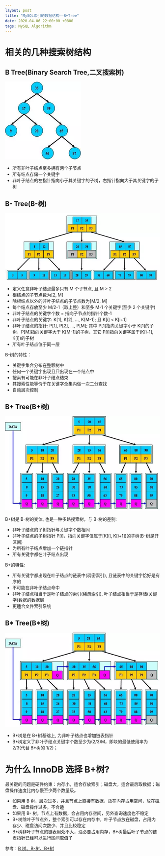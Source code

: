 ```yaml
---
layout: post
title: "MySQL索引的数据结构——B+Tree"
date: 2020-04-06 22:00:00 +0800
tags: MySQL Algorithm
---
```


# 相关的几种搜索树结构

## B Tree(Binary Search Tree,二叉搜索树)

![B Tree](/assets/images/2020-04-06-MySQL_Index_B_Tree_1.jpeg)

- 所有非叶子结点至多拥有两个子节点
- 所有结点存储一个关键字
- 非叶子结点的左指针指向小于其关键字的子树，右指针指向大于其关键字的子树

## B- Tree(B-树)

![B Tree](/assets/images/2020-04-06-MySQL_Index_B_Tree_2.jpeg)

- 定义任意非叶子结点最多只有 M 个子节点, 且 M > 2
- 根结点的子节点数为[2, M]
- 除根结点以外的非叶子结点的子节点数为[M/2, M]
- 每个结点存放至少 M/2-1（取上整）和至多 M-1 个关键字(至少 2 个关键字)
- 非叶子结点的关键字个数 = 指向子节点的指针个数-1
- 非叶子结点的关键字: K[1], K[2], …, K[M-1]; 且 K[i] < K[i+1]
- 非叶子结点的指针: P[1], P[2], …, P[M]; 其中 P[1]指向关键字小于 K[1]的子树，P[M]指向关键字大于 K[M-1]的子树，其它 P[i]指向关键字属于(K[i-1], K[i])的子树
- 所有叶子结点位于同一层

B-树的特性：

- 关键字集合分布在整颗树中
- 任何一个关键字出现且只出现在一个结点中
- 搜索有可能在非叶子结点结束
- 其搜索性能等价于在关键字全集内做一次二分查找
- 自动层次控制

## B+ Tree(B+树)

![B Tree](/assets/images/2020-04-06-MySQL_Index_B_Tree_3.jpeg)

B+树是 B-树的变体, 也是一种多路搜索树，与 B-树的差别:

- 非叶子结点的子树指针与关键字个数相同
- 非叶子结点的子树指针 P[i]，指向关键字值属于[K[i], K[i+1])的子树(B-树是开区间)
- 为所有叶子结点增加一个链指针
- 所有关键字都在叶子结点出现

B+的特性:

- 所有关键字都出现在叶子结点的链表中(稠密索引), 且链表中的关键字恰好是有序的
- 不可能在非叶子结点命中
- 非叶子结点相当于是叶子结点的索引(稀疏索引), 叶子结点相当于是存储(关键字)数据的数据层
- 更适合文件索引系统

## B\* Tree(B\*树)

![B Tree](/assets/images/2020-04-06-MySQL_Index_B_Tree_4.jpeg)

- B\*树是在 B+树基础上, 为非叶子结点也增加链表指针
- B\*树定义了非叶子结点关键字个数至少为(2/3)M，即块的最低使用率为 2/3(代替 B+树的 1/2)；

# 为什么 InnoDB 选择 B+树?

最关键的问题是硬件约束：内存小，适合存放索引；磁盘大，适合最后取数据；磁盘操作速度比内存慢至少两个数量级。

- 如果用 B 树，层次过多，并且节点上直接有数据，放在内存占用空间，放在磁盘、磁盘操作过多，不合适
- 如果用 B- 树，节点上有数据，会占用内存空间，另外查询速度也不稳定
- B+树除叶子节点外，整个索引可以存在内存中，叶子节点放在磁盘，占用内存少、磁盘访问次数少、并且比较稳定
- B\*树非叶子节点的链表用处不大，没必要占用内存，B+树最后叶子节点的链表指针已经可以进行区间取值了

参考：[B 树、B-树、B+树](https://blog.csdn.net/qq_37942706/article/details/96881535)

